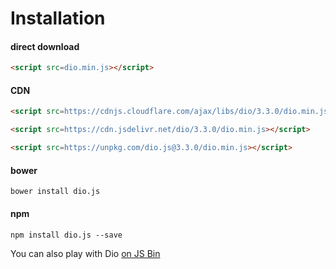 # Installation

#### direct download

```html
<script src=dio.min.js></script>
```

#### CDN

```html
<script src=https://cdnjs.cloudflare.com/ajax/libs/dio/3.3.0/dio.min.js></script>
```

```html
<script src=https://cdn.jsdelivr.net/dio/3.3.0/dio.min.js></script>
```

```html
<script src=https://unpkg.com/dio.js@3.3.0/dio.min.js></script>
```

#### bower

```
bower install dio.js
```

#### npm

```
npm install dio.js --save
```

You can also play with Dio [on JS Bin](http://jsbin.com/lobavo/edit?js,output)

